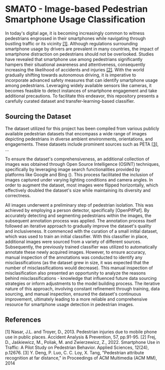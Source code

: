 # SMATO - Image-based Pedestrian Smartphone Usage Classification

In today's digital age, it is becoming increasingly common to witness pedestrians engrossed in their smartphones while navigating through bustling traffic or its vicinity [[1]](#1). Although regulations surrounding smartphone usage by drivers are prevalent in many countries, the impact of smartphone distraction on pedestrians should not be overlooked. Studies have revealed that smartphone use among pedestrians significantly hampers their situational awareness and attentiveness, consequently increasing the likelihood of accidents and injuries [[2]](#2). With the world gradually shifting towards autonomous driving, it is imperative to incorporate advanced safety measures that can identify smartphone usage among pedestrians. Leveraging widely available sensors like cameras, it becomes feasible to detect instances of smartphone engagement and take additional precautions. To facilitate this endeavor, this repository presents a carefully curated dataset and transfer-learning-based classifier.

## Sourcing the Dataset

The dataset utilized for this project has been compiled from various publicly available pedestrian datasets that encompass a wide range of images depicting pedestrians in diverse ambient environments, orientations, and engagements. These datasets include prominent sources such as PETA [[3]](#3), ...

To ensure the dataset's comprehensiveness, an additional collection of images was obtained through Open Source Intelligence (OSINT) techniques, specifically by leveraging image search functionalities provided by platforms like Google and Bing (). This process facilitated the inclusion of images captured under varying lighting conditions and camera angles. In order to augment the dataset, most images were flipped horizontally, which effectively doubled the dataset's size while maintaining its diversity and correctness.

All images underwent a preliminary step of pedestrian isolation. This was achieved by employing a person detector, specifically [OpenPifPaf]. By accurately detecting and segmenting pedestrians within the images, the subsequent annotation process was applied. The annotation process itself followed an iterative approach to gradually improve the dataset's quality and inclusiveness. It commenced with the curation of a small initial dataset, which was used to train an initial classifier. With this classifier in place, additional images were sourced from a variety of different sources. Subsequently, the previously trained classifier was utilized to automatically annotate these newly acquired images. However, to ensure accuracy, manual inspection of the annotations was conducted to identify any misclassifications (as the dataset grew in size, it was expected that the number of misclassifications would decrease). This manual inspection of misclasification also presented an opportunity to analyze the reasons behind misclassifications - knowledge that influenced future data sourcing strategies or inform adjustments to the model building process. The iterative nature of this approach, involving constant refinement through training, data sourcing, and manual inspection, ensured the dataset's continuous improvement, ultimately leading to a more reliable and comprehensive resource for smartphone usage detection in pedestrian images.


## References
<a id="1">[1]</a> Nasar, J.L. and Troyer, D., 2013. Pedestrian injuries due to mobile phone use in public places. Accident Analysis & Prevention, 57, pp.91-95.
<a id="2">[2]</a>  Frej, D., Jaśkiewicz, M., Poliak, M. and Zwierzewicz, Z., 2022. Smartphone Use in Traffic: A Pilot Study on Pedestrian Behavior. Applied Sciences, 12(24), p.12676.
<a id="3">[3]</a> Y. Deng, P. Luo, C. C. Loy, X. Tang, "Pedestrian attribute recognition at far distance," in Proceedings of ACM Multimedia (ACM MM), 2014
